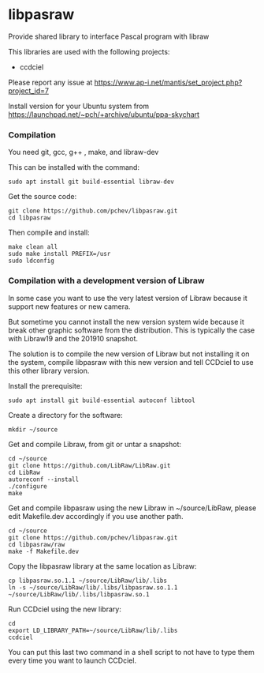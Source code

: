 # libpasraw
Provide shared library to interface Pascal program with libraw

This libraries are used with the following projects:
- ccdciel

Please report any issue at https://www.ap-i.net/mantis/set_project.php?project_id=7

Install version for your Ubuntu system from https://launchpad.net/~pch/+archive/ubuntu/ppa-skychart

### Compilation

You need git, gcc, g++ , make, and libraw-dev

This can be installed with the command:
```
sudo apt install git build-essential libraw-dev
```

Get the source code:
```
git clone https://github.com/pchev/libpasraw.git
cd libpasraw
```

Then compile and install:
```
make clean all
sudo make install PREFIX=/usr
sudo ldconfig
```
### Compilation with a development version of Libraw

In some case you want to use the very latest version of Libraw because it support new features or new camera. 

But sometime you cannot install the new version system wide because it break other graphic software from the distribution. This is typically the case with Libraw19 and the 201910 snapshot.

The solution is to compile the new version of Libraw but not installing it on the system, compile libpasraw with this new version and tell CCDciel to use this other library version. 

Install the prerequisite:
```
sudo apt install git build-essential autoconf libtool
```

Create a directory for the software:
```
mkdir ~/source
```

Get and compile Libraw, from git or untar a snapshot:
```
cd ~/source
git clone https://github.com/LibRaw/LibRaw.git
cd LibRaw
autoreconf --install
./configure
make
```

Get and compile libpasraw using the new Libraw in ~/source/LibRaw, please edit Makefile.dev accordingly if you use another path.
```
cd ~/source
git clone https://github.com/pchev/libpasraw.git
cd libpasraw/raw
make -f Makefile.dev
```

Copy the libpasraw library at the same location as Libraw:
```
cp libpasraw.so.1.1 ~/source/LibRaw/lib/.libs
ln -s ~/source/LibRaw/lib/.libs/libpasraw.so.1.1 ~/source/LibRaw/lib/.libs/libpasraw.so.1
```

Run CCDciel using the new library:
```
cd
export LD_LIBRARY_PATH=~/source/LibRaw/lib/.libs
ccdciel
```
You can put this last two command in a shell script to not have to type them every time you want to launch CCDciel.
